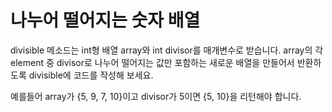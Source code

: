 # 나누어 떨어지는 숫자 배열
divisible 메소드는 int형 배열 array와 int divisor를 매개변수로 받습니다.
array의 각 element 중 divisor로 나누어 떨어지는 값만 포함하는 새로운 배열을 만들어서 반환하도록 divisible에 코드를 작성해 보세요.

예를들어 array가 {5, 9, 7, 10}이고 divisor가 5이면 {5, 10}을 리턴해야 합니다.